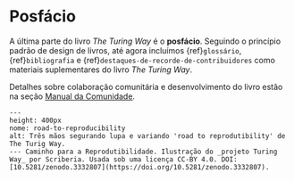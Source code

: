 # Posfácio

A última parte do livro _The Turing Way_ é o **posfácio**. Seguindo o princípio padrão de design de livros, até agora incluímos {ref}`glossário`, {ref}`bibliografia` e {ref}`destaques-de-recorde-de-contribuidores` como materiais suplementares do livro _The Turing Way_.

Detalhes sobre colaboração comunitária e desenvolvimento do livro estão na seção [Manual da Comunidade](../community-handbook/community-handbook).

```{figure} ../figures/road-to-reproducibility.*
---
height: 400px
nome: road-to-reproducibility
alt: Três mãos segurando lupa e variando 'road to reprodutibility' de The Turig Way.
--- Caminho para a Reprodutibilidade. Ilustração do _projeto Turing Way_ por Scriberia. Usada sob uma licença CC-BY 4.0. DOI: [10.5281/zenodo.3332807](https://doi.org/10.5281/zenodo.3332807).
```
